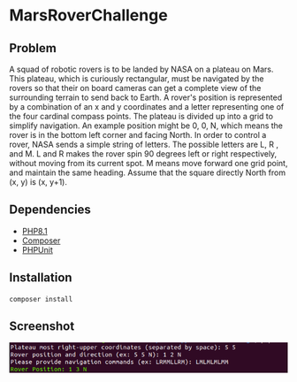 # MarsRoverChallenge
## Problem
A squad of robotic rovers is to be landed by NASA on a plateau on Mars.
This plateau, which is curiously rectangular, must be navigated by the rovers so that their on board
cameras can get a complete view of the surrounding terrain to send back to Earth.
A rover's position is represented by a combination of an x and y coordinates and a letter representing
one of the four cardinal compass points. The plateau is divided up into a grid to simplify navigation. An
example position might be 0, 0, N, which means the rover is in the bottom left corner and facing North.
In order to control a rover, NASA sends a simple string of letters. The possible letters are L, R , and M. L
and R makes the rover spin 90 degrees left or right respectively, without moving from its current spot.
M means move forward one grid point, and maintain the same heading.
Assume that the square directly North from (x, y) is (x, y+1).

## Dependencies
* [PHP8.1](https://www.php.net/releases/8.1/en.php)
* [Composer](https://getcomposer.org/doc/)
* [PHPUnit](https://packagist.org/packages/phpunit/phpunit)

## Installation
```
composer install
```

## Screenshot
![img.png](img.png)